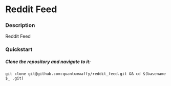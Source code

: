 # Reddit Feed

### Description
Reddit Feed

### Quickstart
##### Clone the repository and navigate to it:
```console
git clone git@github.com:quantumwaffy/reddit_feed.git && cd $(basename $_ .git)
```
